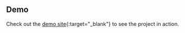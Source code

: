 ## Demo

Check out the [demo site](https://fancy-marshmallow-fd56fa.netlify.app){:target="\_blank"} to see the project in action.
